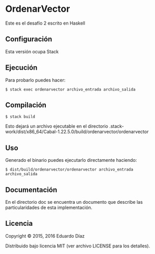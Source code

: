 # OrdenarVector 

Este es el desafío 2 escrito en Haskell


## Configuración

Esta versión ocupa Stack

## Ejecución

Para probarlo puedes hacer:

	$ stack exec ordenarvector archivo_entrada archivo_salida

## Compilación

 	$ stack build

Esto dejará un archivo ejecutable en el directorio .stack-work/dist/x86_64/Cabal-1.22.5.0/build/ordenarvector/ordenarvector


## Uso

Generado el binario puedes ejecutarlo directamente haciendo:

    $ dist/build/ordenarvector/ordenarvector archivo_entrada archivo_salida


## Documentación

En el directorio doc se encuentra un documento que describe las particularidades de esta implementación.

## Licencia

Copyright © 2015, 2016 Eduardo Díaz

Distribuido bajo licencia MIT (ver archivo LICENSE para los detalles).
